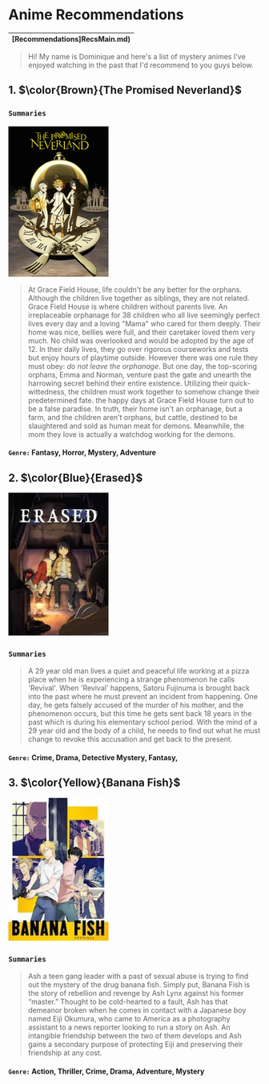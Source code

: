 # **Anime Recommendations**
| [Recommendations]RecsMain.md) | 
| ----------- | 
> Hi! My name is Dominique and here's a list of mystery animes I've enjoyed watching in the past that I'd recommend to you guys below.

##  1.  $\color{Brown}{The Promised Neverland}$

### ```Summaries```
![Promisenvrland Image](promise.jpeg)
> At Grace Field House, life couldn't be any better for the orphans.  Although the children live together as siblings, they are not related. Grace Field House is where
children without parents live. An irreplaceable orphanage for 38 children who all live seemingly perfect lives every day and a loving "Mama" who cared for them deeply.
Their home was nice, bellies were full, and their caretaker loved them very much. No child was overlooked and would be adopted by the age of 12. In their daily lives, they
go over rigorous courseworks and tests but enjoy hours of playtime outside. However there was one rule they must obey: *do not leave the orphanage*.
But one day, the top-scoring orphans, Emma and Norman, venture past the gate and unearth the harrowing secret behind their entire existence. Utilizing their quick-wittedness,
the children must work together to somehow change their predetermined fate. the happy days at Grace Field House turn out to be a false paradise.
In truth, their home isn't an orphanage, but a farm, and the children aren't orphans, but cattle, destined to be slaughtered and sold as human meat for demons.
Meanwhile, the mom they love is actually a watchdog working for the demons.

 #### ``Genre:`` Fantasy, Horror, Mystery, Adventure

## 2. $\color{Blue}{Erased}$
![Erased Image](erased.jpeg)
### ```Summaries```

> A 29 year old man lives a quiet and peaceful life working at a pizza place when he is experiencing a strange phenomenon he calls 'Revival'. When 'Revival' happens, Satoru Fujinuma is brought back into the past where he must prevent an incident from happening. One day, he gets falsely accused of the murder of his mother, and the phenomenon occurs, but this time he gets sent back 18 years in the past which is during his elementary school period. With the mind of a 29 year old and the body of a child, he needs to find out what he must change to revoke this accusation and get back to the present.

#### ```Genre:``` Crime, Drama, Detective Mystery, Fantasy, 
## 3. $\color{Yellow}{Banana Fish}$
![Banana Fish Image](bananafish.jpeg)
### ```Summaries```

> Ash a teen gang leader with a past of sexual abuse is trying to find out the mystery of the drug banana fish. Simply put, Banana Fish is the story of rebellion and revenge by Ash Lynx against his former “master.” Thought to be cold-hearted to a fault, Ash has that demeanor broken when he comes in contact with a Japanese boy named Eiji Okumura, who came to America as a photography assistant to a news reporter looking to run a story on Ash. An intangible friendship between the two of them develops and Ash gains a secondary purpose of protecting Eiji and preserving their friendship at any cost.

#### ```Genre:``` Action, Thriller, Crime, Drama, Adventure, Mystery
